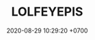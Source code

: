 ---
layout: 
permalink: /team/:title.html
categories: follow08
maincover: /assets/avatars/male1.webp
tickets: 1
date: 2020-08-29 10:29:20 +0700
title: LOLFEYEPIS
tag: johto042024
color: black
puntosLJ202404: 12
grupo: sur
background: '#F16C38'
cover: /assets/backCard.png
team: DRAGONFLIES GAMING DIAMOND
ID: DFS
p2: DFS DMD
pp2: MBO
p3: DFS DMD
pp3: LAST BREATH
p7:  DFS DMD
pp7: SOJ
p8:  DFS DMD
pp8: T. SATISFACTION
p9:  DFS DMD
r9: 0
bg9: rock bg-danger
rr9: 3
pp9: S. VANGUARD
rango: FOLLOWER S
---